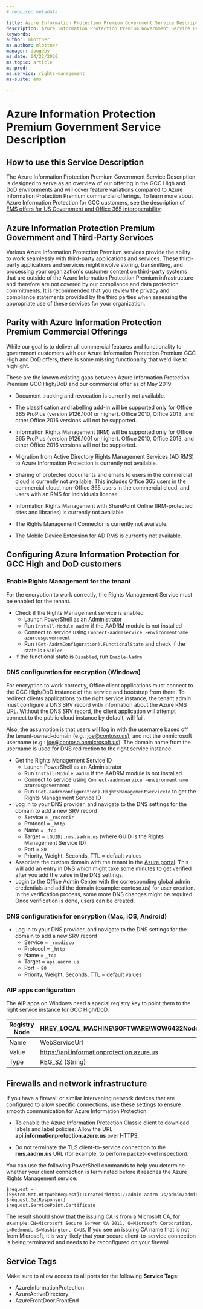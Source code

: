 ```yaml
---
# required metadata

title: Azure Information Protection Premium Government Service Description
description: Azure Information Protection Premium Government Service Description is designed to serve as an overview of our offering
keywords:
author: mlottner
ms.author: mlottner
manager: dougeby
ms.date: 04/22/2020
ms.topic: article
ms.prod:
ms.service: rights-management
ms-suite: ems

---
```


# Azure Information Protection Premium Government Service Description 

## How to use this Service Description 

The Azure Information Protection Premium Government Service Description is designed to serve as an overview of our offering in the GCC High and DoD environments and will cover feature variations compared to Azure Information Protection Premium commercial offerings. To learn more about Azure Information Protection for GCC customers, see the description of [EMS offers for US Government and Office 365 interoperability](ems-govt-service-description.md#ems-offers-for-us-government-and-office-365-interoperability).

## Azure Information Protection Premium Government and Third-Party Services 

Various Azure Information Protection Premium services provide the ability to work seamlessly with third-party applications and services. These third-party applications and services might involve storing, transmitting, and processing your organization's customer content on third-party systems that are outside of the Azure Information Protection Premium infrastructure and therefore are not covered by our compliance and data protection commitments. It is recommended that you review the privacy and compliance statements provided by the third parties when assessing the appropriate use of these services for your organization. 

## Parity with Azure Information Protection Premium Commercial Offerings 

While our goal is to deliver all commercial features and functionality to government customers with our Azure Information Protection Premium GCC High and DoD offers, there is some missing functionality that we'd like to highlight. 

These are the known existing gaps between Azure Information Protection Premium GCC High/DoD and our commercial offer as of May 2019: 

* Document tracking and revocation is currently not available. 

* The classification and labelling add-in will be supported only for Office 365 ProPlus (version 9126.1001 or higher). Office 2010, Office 2013, and other Office 2016 versions will not be supported. 

* Information Rights Management (IRM) will be supported only for Office 365 ProPlus (version 9126.1001 or higher). Office 2010, Office 2013, and other Office 2016 versions will not be supported. 

* Migration from Active Directory Rights Management Services (AD RMS) to Azure Information Protection is currently not available. 

* Sharing of protected documents and emails to users in the commercial cloud is currently not available. This includes Office 365 users in the commercial cloud, non-Office 365 users in the commercial cloud, and users with an RMS for Individuals license. 

* Information Rights Management with SharePoint Online (IRM-protected sites and libraries) is currently not available. 

* The Rights Management Connector is currently not available.

* The Mobile Device Extension for AD RMS is currently not available.


## Configuring Azure Information Protection for GCC High and DoD customers

### Enable Rights Management for the tenant
For the encryption to work correctly, the Rights Management Service must be enabled for the tenant.

* Check if the Rights Management service is enabled
  * Launch PowerShell as an Administrator
  * Run `Install-Module aadrm` if the AADRM module is not installed 
  * Connect to service using `Connect-aadrmservice -environmentname azureusgovernment`
  * Run `(Get-AadrmConfiguration).FunctionalState` and check if the state is  `Enabled`
* If the functional state is `Disabled`, run `Enable-Aadrm`

### DNS configuration for encryption (Windows)
For encryption to work correctly, Office client applications must connect to the GCC High/DoD instance of the service and bootstrap from there. To redirect clients applications to the right service instance, the tenant admin must configure a DNS SRV record with information about the Azure RMS URL. Without the DNS SRV record, the client application will attempt connect to the public cloud instance by default, will fail.

Also, the assumption is that users will log in with the username based off the tenant-owned-domain (e.g.: joe@contoso.us), and not the onmicrosoft username (e.g.: joe@contoso.onmicrosoft.us). The domain name from the username is used for DNS redirection to the right service instance.

* Get the Rights Management Service ID 
  * Launch PowerShell as an Administrator 
  * Run `Install-Module aadrm` if the AADRM module is not installed 
  * Connect to service using `Connect-aadrmservice -environmentname azureusgovernment`
  * Run `(Get-aadrmconfiguration).RightsManagementServiceId` to get the Rights Management Service ID
* Log in to your DNS provider, and navigate to the DNS settings for the domain to add a new SRV record
  * Service = `_rmsredir` 
  * Protocol = `_http` 
  * Name = `_tcp` 
  * Target = `[GUID].rms.aadrm.us`  (where GUID is the Rights Management Service ID) 
  * Port = `80` 
  * Priority, Weight, Seconds, TTL = default values 
* Associate the custom domain with the tenant in the [Azure portal](https://portal.azure.us/#blade/Microsoft_AAD_IAM/ActiveDirectoryMenuBlade/Domains). This will add an entry in DNS which might take some minutes to get verified after you add the value in the DNS settings.  
* Login to the Office Admin Center with the corresponding global admin credentials and add the domain (example: contoso.us) for user creation. In the verification process, some more DNS changes might be required. Once verification is done, users can be created.

### DNS configuration for encryption (Mac, iOS, Android)
* Log in to your DNS provider, and navigate to the DNS settings for the domain to add a new SRV record
  * Service = `_rmsdisco` 
  * Protocol = `_http` 
  * Name = `_tcp` 
  * Target = `api.aadrm.us` 
  * Port = `80` 
  * Priority, Weight, Seconds, TTL = default values 


### AIP apps configuration

The AIP apps on Windows need a special registry key to point them to the right service instance for GCC High/DoD.  

| Registry Node | HKEY_LOCAL_MACHINE\SOFTWARE\WOW6432Node\Microsoft\MSIP |
| --- | --- |
| Name | WebServiceUrl |
| Value | https://api.informationprotection.azure.us |
| Type | REG_SZ (String) |


## Firewalls and network infrastructure

If you have a firewall or similar intervening network devices that are configured to allow specific connections, use these settings to ensure smooth communication for Azure Information Protection.

- To enable the Azure Information Protection Classic client to download labels and label policies: Allow the URL **api.informationprotection.azure.us** over HTTPS.

- Do not terminate the TLS client-to-service connection to the **rms.aadrm.us** URL (for example, to perform packet-level inspection). 

You can use the following PowerShell commands to help you determine whether your client connection is terminated before it reaches the Azure Rights Management service:
 
    $request = [System.Net.HttpWebRequest]::Create("https://admin.aadrm.us/admin/admin.svc")
    $request.GetResponse()
    $request.ServicePoint.Certificate

The result should show that the issuing CA is from a Microsoft CA, for example: `CN=Microsoft Secure Server CA 2011, O=Microsoft Corporation, L=Redmond, S=Washington, C=US`. If you see an issuing CA name that is not from Microsoft, it is very likely that your secure client-to-service connection is being terminated and needs to be reconfigured on your firewall.


## Service Tags

Make sure to allow access to all ports for the following **Service Tags**:
*    AzureInformationProtection
*    AzureActiveDirectory
*    AzureFrontDoor.FrontEnd
